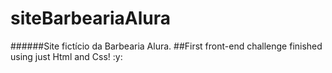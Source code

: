 # siteBarbeariaAlura
######Site fictício da Barbearia Alura. 
##First front-end challenge finished using just Html and Css! :y:
